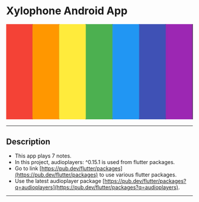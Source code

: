 
# Xylophone Android App

![](./Xylophone%20app.jpeg)

---

## Description

- This app plays 7 notes.
- In this project, audioplayers: ^0.15.1 is used from flutter packages.
- Go to link [https://pub.dev/flutter/packages](https://pub.dev/flutter/packages) to use various flutter packages.
- Use the latest audioplayer package [https://pub.dev/flutter/packages?q=audioplayers](https://pub.dev/flutter/packages?q=audioplayers).

---

